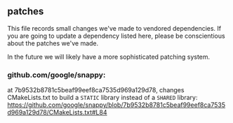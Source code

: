 ## patches

This file records small changes we've made to vendored dependencies. If you are going to update a dependency listed here, please be conscientious about the patches we've made.

In the future we will likely have a more sophisticated patching system.

### github.com/google/snappy:
at 7b9532b8781c5beaf99eef8ca7535d969a129d78, changes CMakeLists.txt to build a `STATIC` library instead of a `SHARED` library: https://github.com/google/snappy/blob/7b9532b8781c5beaf99eef8ca7535d969a129d78/CMakeLists.txt#L84